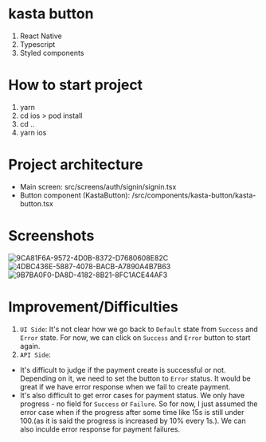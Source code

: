 # kasta button
1. React Native
2. Typescript
3. Styled components

# How to start project

1. yarn
2. cd ios > pod install
3. cd ..
4. yarn ios

# Project architecture
- Main screen: src/screens/auth/signin/signin.tsx
- Button component (KastaButton): /src/components/kasta-button/kasta-button.tsx

# Screenshots
![9CA81F6A-9572-4D0B-8372-D7680608E82C](https://user-images.githubusercontent.com/36421515/160219591-463306d9-1b32-4529-a782-7794c8190ee1.png)
![4DBC436E-5887-4078-BACB-A7890A4B7B63](https://user-images.githubusercontent.com/36421515/160219617-764663f6-b08f-438e-b503-1926581dc37f.png)
![9B7BA0F0-DA8D-4182-8B21-8FC1ACE44AF3](https://user-images.githubusercontent.com/36421515/160219627-be233303-95f9-46f7-9497-f321c8a59b5b.png)


# Improvement/Difficulties
1. `UI Side`: It's not clear how we go back to `Default` state from `Success` and `Error` state. For now, we can click on `Success` and `Error` button to start again.
2. `API Side`: 
- It's difficult to judge if the payment create is successful or not. Depending on it, we need to set the button to `Error` status. It would be great if we have error response when we fail to create payment.
- It's also difficult to get error cases for payment status. We only have progress - no field for `Success` or `Failure`. So for now, I just assumed the error case when if the progress after some time like 15s is still under 100.(as it is said the progress is increased by 10% every 1s.). We can also inculde error response for payment failures.
